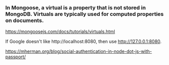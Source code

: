 ### In Mongoose, a virtual is a property that is not stored in MongoDB. Virtuals are typically used for computed properties on documents.

https://mongoosejs.com/docs/tutorials/virtuals.html

If Google doesn't like http://localhost:8080, then use http://127.0.0.1:8080.

https://mherman.org/blog/social-authentication-in-node-dot-js-with-passport/
